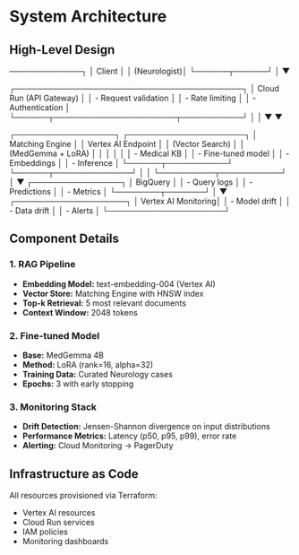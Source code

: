 # System Architecture

## High-Level Design

─────────────┐
│   Client    │
│  (Neurologist)│
└──────┬──────┘
│
▼

┌─────────────────────────────────────────┐
│          Cloud Run (API Gateway)         │
│  - Request validation                    │
│  - Rate limiting                         │
│  - Authentication                        │
└──────┬──────────────────────┬───────────┘
│                      │
▼                      ▼

┌──────────────────┐   ┌─────────────────────┐
│ Matching Engine  │   │  Vertex AI Endpoint │
│  (Vector Search) │   │  (MedGemma + LoRA)  │
│                  │   │                     │
│ - Medical KB     │   │ - Fine-tuned model  │
│ - Embeddings     │   │ - Inference         │
└──────┬───────────┘   └──────┬──────────────┘
│                      │
└──────────┬───────────┘
│
▼
┌────────────────┐
│   BigQuery     │
│ - Query logs   │
│ - Predictions  │
│ - Metrics      │
└────────┬───────┘
│
▼
┌────────────────────┐
│ Vertex AI Monitoring│
│ - Model drift       │
│ - Data drift        │
│ - Alerts            │
└─────────────────────┘

## Component Details

### 1. RAG Pipeline
- **Embedding Model:** text-embedding-004 (Vertex AI)
- **Vector Store:** Matching Engine with HNSW index
- **Top-k Retrieval:** 5 most relevant documents
- **Context Window:** 2048 tokens

### 2. Fine-tuned Model
- **Base:** MedGemma 4B
- **Method:** LoRA (rank=16, alpha=32)
- **Training Data:** Curated Neurology cases
- **Epochs:** 3 with early stopping

### 3. Monitoring Stack
- **Drift Detection:** Jensen-Shannon divergence on input distributions
- **Performance Metrics:** Latency (p50, p95, p99), error rate
- **Alerting:** Cloud Monitoring → PagerDuty

## Infrastructure as Code

All resources provisioned via Terraform:
- Vertex AI resources
- Cloud Run services
- IAM policies
- Monitoring dashboards
